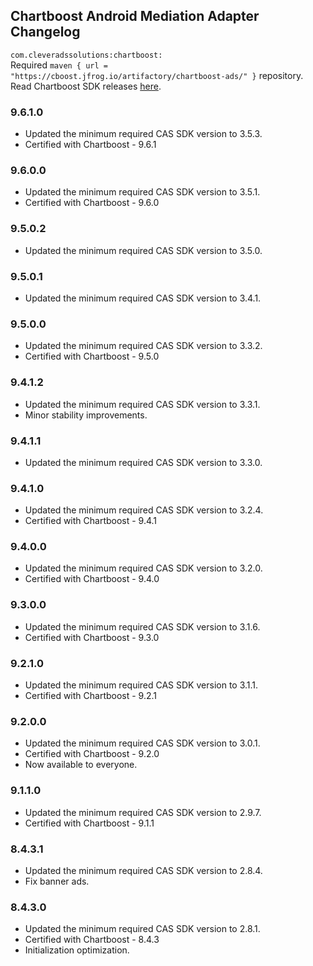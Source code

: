 ## Chartboost Android Mediation Adapter Changelog
`com.cleveradssolutions:chartboost:`  
Required `maven { url = "https://cboost.jfrog.io/artifactory/chartboost-ads/" }` repository.  
Read Chartboost SDK releases [here](https://developers.chartboost.com/docs/monetization-android-release-notes).

### 9.6.1.0
- Updated the minimum required CAS SDK version to 3.5.3.
- Certified with Chartboost - 9.6.1

### 9.6.0.0
- Updated the minimum required CAS SDK version to 3.5.1.
- Certified with Chartboost - 9.6.0

### 9.5.0.2
- Updated the minimum required CAS SDK version to 3.5.0.

### 9.5.0.1
- Updated the minimum required CAS SDK version to 3.4.1.

### 9.5.0.0
- Updated the minimum required CAS SDK version to 3.3.2.
- Certified with Chartboost - 9.5.0

### 9.4.1.2
- Updated the minimum required CAS SDK version to 3.3.1.
- Minor stability improvements.

### 9.4.1.1
- Updated the minimum required CAS SDK version to 3.3.0.

### 9.4.1.0
- Updated the minimum required CAS SDK version to 3.2.4.
- Certified with Chartboost - 9.4.1

### 9.4.0.0
- Updated the minimum required CAS SDK version to 3.2.0.
- Certified with Chartboost - 9.4.0

### 9.3.0.0
- Updated the minimum required CAS SDK version to 3.1.6.
- Certified with Chartboost - 9.3.0

### 9.2.1.0
- Updated the minimum required CAS SDK version to 3.1.1.
- Certified with Chartboost - 9.2.1

### 9.2.0.0
- Updated the minimum required CAS SDK version to 3.0.1.
- Certified with Chartboost - 9.2.0
- Now available to everyone.

### 9.1.1.0
- Updated the minimum required CAS SDK version to 2.9.7.
- Certified with Chartboost - 9.1.1

### 8.4.3.1
- Updated the minimum required CAS SDK version to 2.8.4.
- Fix banner ads.

### 8.4.3.0
- Updated the minimum required CAS SDK version to 2.8.1.
- Certified with Chartboost - 8.4.3
- Initialization optimization.